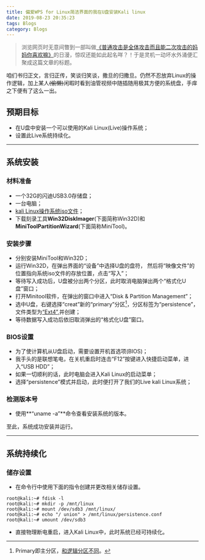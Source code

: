 ```yaml
---
title: 偏爱WPS for Linux简洁界面的我在U盘安装Kali linux
date: 2019-08-23 20:35:23
tags: Blogs
category: Blogs
---
```

> 浏览网页时无意间瞥到一部叫做[《普通攻击是全体攻击而且能二次攻击的妈妈你喜欢嘛》](http://www.yhdm.tv/show/4589.html)的日漫，惊叹还能如此起名咩？！于是灵机一动坏水外涌便汇聚成这篇文章的标题。

咱们书归正文，言归正传，笑谈归笑谈，撒旦的归撒旦。仍然不忍放弃Linux的操作逻辑，加上某人~~(偷懒)~~闲暇时看到油管视频中随插随用极其方便的系统盘，手痒之下便有了这么一出。

## 预期目标
- 在U盘中安装一个可以使用的Kali Linux(Live)操作系统；
- 设置此Live系统持续化。
- - - 
## 系统安装

### 材料准备

- 一个32G的闪迪USB3.0存储盘；
- 一台电脑；
- [kali Linux操作系统iso文件](https://www.kali.org/downloads/)；
- 下载刻录工具**Win32DiskImager**(下面简称Win32D)和**MiniToolPartitionWizard**(下面简称MiniTool)。

### 安装步骤

- 分别安装MiniTool和Win32D；
- 运行Win32D，在弹出界面的“设备”中选择U盘的盘符，
  然后将“映像文件”的位置指向系统iso文件的存放位置，点击“写入”；
- 等待写入成功后，U盘被分出两个分区，此时取消电脑弹出两个“格式化U盘”窗口；
- 打开Minitool软件，在弹出的窗口中进入“Disk & Partition Management”；
- 选中U盘，右键选择“creat”新的“primary”分区[^1]，分区标签为“persistence”，
  文件类型为[“Ext4”](https://www.cnblogs.com/daduryi/p/6619028.html),并创建；
- 等待数据写入成功后依旧取消弹出的“格式化U盘”窗口。

### BIOS设置

- 为了使计算机从U盘启动，需要设置开机首选项(BIOS)；
- 我手头的是联想笔电，在关机重启时连击“F12”按键进入快捷启动菜单，进入“USB HDD”；
- 如果一切顺利的话，此时电脑会进入Kali Linux的启动菜单；
- 选择“persistence”模式并启动，此时便打开了我们的Live kali Linux系统；

### 检测版本号

- 使用**“uname -a”**命令查看安装系统的版本。<br>

至此，系统成功安装并运行。

- - - 

## 系统持续化

### 储存设置
- 在命令行中使用下面的指令创建并更改相关储存设置。
```
root@kali:~# fdisk -l
root@kali:~# mkdir -p /mnt/linux
root@kali:~# mount /dev/sdb3 /mnt/linux/
root@kali:~# echo "/ union" > /mnt/linux/persistence.conf
root@kali:~# umount /dev/sdb3
```
- 直接物理断电重启，进入Kali Linux中，此时系统已经可持续化。


[^1]: Primary即主分区，[和逻辑分区不同](https://blog.csdn.net/q_l_s/article/details/50150045)。